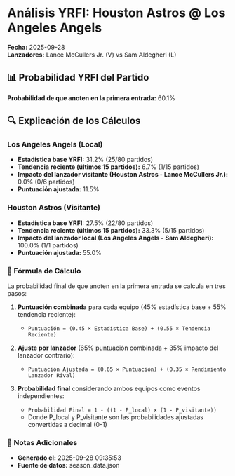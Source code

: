 # Análisis YRFI: Houston Astros @ Los Angeles Angels

**Fecha:** 2025-09-28  
**Lanzadores:** Lance McCullers Jr. (V) vs Sam Aldegheri (L)

## 📊 Probabilidad YRFI del Partido

**Probabilidad de que anoten en la primera entrada:** 60.1%

## 🔍 Explicación de los Cálculos

### Los Angeles Angels (Local)
- **Estadística base YRFI:** 31.2% (25/80 partidos)
- **Tendencia reciente (últimos 15 partidos):** 6.7% (1/15 partidos)
- **Impacto del lanzador visitante (Houston Astros - Lance McCullers Jr.):** 0.0% (0/6 partidos)
- **Puntuación ajustada:** 11.5%

### Houston Astros (Visitante)
- **Estadística base YRFI:** 27.5% (22/80 partidos)
- **Tendencia reciente (últimos 15 partidos):** 33.3% (5/15 partidos)
- **Impacto del lanzador local (Los Angeles Angels - Sam Aldegheri):** 100.0% (1/1 partidos)
- **Puntuación ajustada:** 55.0%

### 📝 Fórmula de Cálculo

La probabilidad final de que anoten en la primera entrada se calcula en tres pasos:

1. **Puntuación combinada** para cada equipo (45% estadística base + 55% tendencia reciente):
   - `Puntuación = (0.45 × Estadística Base) + (0.55 × Tendencia Reciente)`

2. **Ajuste por lanzador** (65% puntuación combinada + 35% impacto del lanzador contrario):
   - `Puntuación Ajustada = (0.65 × Puntuación) + (0.35 × Rendimiento Lanzador Rival)`

3. **Probabilidad final** considerando ambos equipos como eventos independientes:
   - `Probabilidad Final = 1 - ((1 - P_local) × (1 - P_visitante))`
   - Donde P_local y P_visitante son las probabilidades ajustadas convertidas a decimal (0-1)

### 📌 Notas Adicionales

- **Generado el:** 2025-09-28 09:35:53
- **Fuente de datos:** season_data.json
